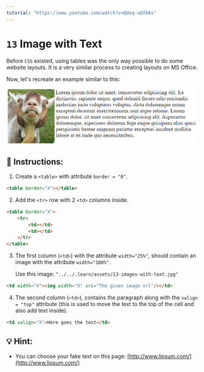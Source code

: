 ```yaml
---
tutorial: "https://www.youtube.com/watch?v=QUoq-uQf6As"
---
```


# `13` Image with Text

Before `CSS` existed, using tables was the only way possible to do some website layouts. It is a very similar process to creating layouts on MS Office.

Now, let's recreate an example similar to this:

![demo](../../.learn/assets/13-images-with-text-2.png?raw=true)

## 📝 Instructions: 

1. Create a `<table>` with attribute `border = "0"`.

```html
<table border="X"></table>
```

2. Add the `<tr>` row with 2 `<td>` columns inside.

```html
<table border="X">
    <tr>
        <td></td>
        <td></td>
    </tr>
</table>
```

3. The first column (`<td>`) with the attribute `width="25%"`, should contain an image with the attribute `width="100%"`.

    Use this image: `"../../.learn/assets/13-images-with-text.jpg"`

```html
<td width="X"><img width="X" src="The given image url"/></td>
```

4. The second column (`<td>`), contains the paragraph along with the `valign = "top"` attribute (this is used to move the text to the top of the cell and also add text inside).

```html
<td valign="X">Here goes the text</td>
``` 

## 💡 Hint:

+ You can choose your fake text on this page: [http://www.lipsum.com/](http://www.lipsum.com/)
